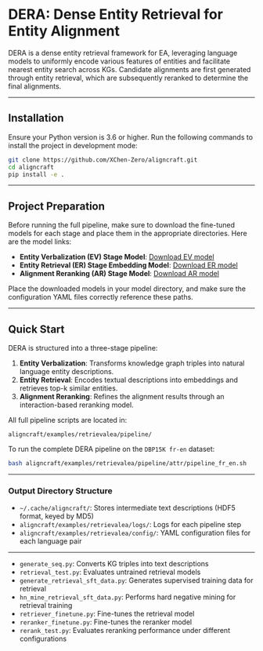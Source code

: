 # DERA: Dense Entity Retrieval for Entity Alignment

DERA is a dense entity retrieval framework for EA, leveraging language models to uniformly encode various features of entities and facilitate nearest entity search across KGs. Candidate alignments are first generated through entity retrieval, which are subsequently reranked to determine the final alignments.

------

## Installation

Ensure your Python version is 3.6 or higher. Run the following commands to install the project in development mode:

```bash
git clone https://github.com/XChen-Zero/aligncraft.git
cd aligncraft
pip install -e .
```

------

## Project Preparation

Before running the full pipeline, make sure to download the fine-tuned models for each stage and place them in the appropriate directories. Here are the model links:

- **Entity Verbalization (EV) Stage Model**:
   [Download EV model](https://drive.google.com/file/d/1wfWLUMYdjDhcCLPRFIsoVhruVyF8r09X/view?usp=drive_link)
- **Entity Retrieval (ER) Stage Embedding Model**:
   [Download ER model](https://drive.google.com/file/d/1lz-vmYW4ZUt30cMxXfPnCMgNrGgIujQX/view?usp=drive_link)
- **Alignment Reranking (AR) Stage Model**:
   [Download AR model](https://drive.google.com/file/d/1zSnxn1ydpac622fyr6_ZtixQjJv5TYM1/view?usp=drive_link)

Place the downloaded models in your model directory, and make sure the configuration YAML files correctly reference these paths.

------

## Quick Start

DERA is structured into a three-stage pipeline:

1. **Entity Verbalization**: Transforms knowledge graph triples into natural language entity descriptions.
2. **Entity Retrieval**: Encodes textual descriptions into embeddings and retrieves top-k similar entities.
3. **Alignment Reranking**: Refines the alignment results through an interaction-based reranking model.

All full pipeline scripts are located in:

```
aligncraft/examples/retrievalea/pipeline/
```

To run the complete DERA pipeline on the `DBP15K fr-en` dataset:

```bash
bash aligncraft/examples/retrievalea/pipeline/attr/pipeline_fr_en.sh
```

------

### Output Directory Structure

- `~/.cache/aligncraft/`: Stores intermediate text descriptions (HDF5 format, keyed by MD5)
- `aligncraft/examples/retrievalea/logs/`: Logs for each pipeline step
- `aligncraft/examples/retrievalea/config/`: YAML configuration files for each language pair

------



- `generate_seq.py`: Converts KG triples into text descriptions
- `retrieval_test.py`: Evaluates untrained retrieval models
- `generate_retrieval_sft_data.py`: Generates supervised training data for retrieval
- `hn_mine_retrieval_sft_data.py`: Performs hard negative mining for retrieval training
- `retriever_finetune.py`: Fine-tunes the retrieval model
- `reranker_finetune.py`: Fine-tunes the reranker model
- `rerank_test.py`: Evaluates reranking performance under different configurations



